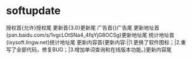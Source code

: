 # softupdate
授权首{允许}授权尾 更新首{3.0}更新尾 广告首{}广告尾
更新地址首{pan.baidu.com/s/1vgcLOtSNa4_4fqYjG8OCSg}更新地址尾 统计地址首{ixysoft.lingw.net}统计地址尾
更新内容首{更新内容:||1.更换了软件图标；|2.重写了全部代码，修复BUG；|3.增加单词查询和在线版本功能。}更新内容尾
